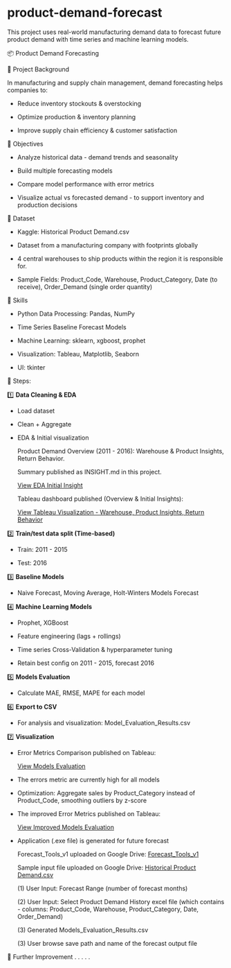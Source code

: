 # product-demand-forecast
This project uses real-world manufacturing demand data to forecast future product demand with time series and machine learning models.

📦 Product Demand Forecasting

📌 Project Background

In manufacturing and supply chain management, demand forecasting helps companies to:

- Reduce inventory stockouts & overstocking

- Optimize production & inventory planning

- Improve supply chain efficiency & customer satisfaction

📌 Objectives

- Analyze historical data - demand trends and seasonality

- Build multiple forecasting models

- Compare model performance with error metrics

- Visualize actual vs forecasted demand - to support inventory and production decisions

📌 Dataset

- Kaggle: Historical Product Demand.csv

- Dataset from a manufacturing company with footprints globally

- 4 central warehouses to ship products within the region it is responsible for.

- Sample Fields: Product_Code, Warehouse, Product_Category, Date (to receive), Order_Demand (single order quantity)

📌 Skills

- Python Data Processing: Pandas, NumPy

- Time Series Baseline Forecast Models

- Machine Learning: sklearn, xgboost, prophet

- Visualization: Tableau, Matplotlib, Seaborn

- UI: tkinter

📌 Steps:

1️⃣ **Data Cleaning & EDA**

  - Load dataset

  - Clean + Aggregate

  - EDA & Initial visualization

    Product Demand Overview (2011 - 2016): Warehouse & Product Insights, Return Behavior.

    Summary published as INSIGHT.md in this project.
  
    [View EDA Initial Insight](https://github.com/portfolio-projects-lim/product-demand-forecast/commit/234c881b088d9c5888603c4557e44a7e628cb415)

    Tableau dashboard published (Overview & Initial Insights):

    [View Tableau Visualization - Warehouse, Product Insights, Return Behavior](https://public.tableau.com/views/ProductDemandForecast_17570459518060/Dashboard1?:language=en-GB&:sid=&:redirect=auth&:display_count=n&:origin=viz_share_link)

2️⃣ **Train/test data split (Time-based)**

  - Train: 2011 - 2015

  - Test: 2016

3️⃣ **Baseline Models**
  
  - Naive Forecast, Moving Average, Holt-Winters Models Forecast

4️⃣ **Machine Learning Models**

  - Prophet, XGBoost
  
  - Feature engineering (lags + rollings)

  - Time series Cross-Validation & hyperparameter tuning

  - Retain best config on 2011 - 2015, forecast 2016

5️⃣ **Models Evaluation**

  - Calculate MAE, RMSE, MAPE for each model
    
6️⃣ **Export to CSV**  

  - For analysis and visualization: Model_Evaluation_Results.csv

7️⃣ **Visualization**

- Error Metrics Comparison published on Tableau:

  [View Models Evaluation](https://public.tableau.com/views/ModelsEvaluationErrorMetrics/DashboardModelsEvaluation?:language=en-US&:sid=&:redirect=auth&:display_count=n&:origin=viz_share_link)

- The errors metric are currently high for all models

- Optimization: Aggregate sales by Product_Category instead of Product_Code, smoothing outliers by z-score

- The improved Error Metrics published on Tableau:

  [View Improved Models Evaluation](https://public.tableau.com/views/ForecastModelsEvaluation-AfterOptimize/Dashboard1?:language=en-GB&:sid=&:redirect=auth&:display_count=n&:origin=viz_share_link)

- Application (.exe file) is generated for future forecast

  Forecast_Tools_v1 uploaded on Google Drive: [Forecast_Tools_v1](https://drive.google.com/file/d/1XjGFdEDEQdmpir3eKx6F9WexfWwUMNeS/view?usp=drive_link)

  Sample input file uploaded on Google Drive: [Historical Product Demand.csv](https://drive.google.com/file/d/1iV2PplE7Pxa5b3BE8UFsXz0RfkAvJaLK/view?usp=drive_link)

  (1) User Input: Forecast Range (number of forecast months)
  
  (2) User Input: Select Product Demand History excel file (which contains - columns: Product_Code, Warehouse, Product_Category, Date, Order_Demand)

  (3) Generated Models_Evaluation_Results.csv

  (3) User browse save path and name of the forecast output file
  
📌 Further Improvement 
.
.
.
.
.

